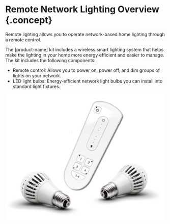 # Remote Network Lighting Overview {.concept}

Remote lighting allows you to operate network-based home lighting through a remote control.

The [product-name] kit includes a wireless smart lighting system that helps make the lighting in your home more energy efficient and easier to manage. The kit includes the following components:

-   Remote control: Allows you to power on, power off, and dim groups of lights on your network.
-   LED light bulbs: Energy-efficient network light bulbs you can install into standard light fixtures.

![Remote lighting kit](_images/kit.png "Remote lighting kit")


